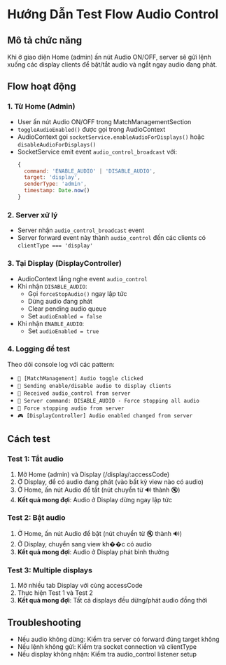 # Hướng Dẫn Test Flow Audio Control

## Mô tả chức năng
Khi ở giao diện Home (admin) ấn nút Audio ON/OFF, server sẽ gửi lệnh xuống các display clients để bật/tắt audio và ngắt ngay audio đang phát.

## Flow hoạt động

### 1. Từ Home (Admin)
- User ấn nút Audio ON/OFF trong MatchManagementSection
- `toggleAudioEnabled()` được gọi trong AudioContext
- AudioContext gọi `socketService.enableAudioForDisplays()` hoặc `disableAudioForDisplays()`
- SocketService emit event `audio_control_broadcast` với:
  ```javascript
  {
    command: 'ENABLE_AUDIO' | 'DISABLE_AUDIO',
    target: 'display',
    senderType: 'admin',
    timestamp: Date.now()
  }
  ```

### 2. Server xử lý
- Server nhận `audio_control_broadcast` event
- Server forward event này thành `audio_control` đến các clients có `clientType === 'display'`

### 3. Tại Display (DisplayController)
- AudioContext lắng nghe event `audio_control`
- Khi nhận `DISABLE_AUDIO`:
  - Gọi `forceStopAudio()` ngay lập tức
  - Dừng audio đang phát
  - Clear pending audio queue
  - Set `audioEnabled = false`
- Khi nhận `ENABLE_AUDIO`:
  - Set `audioEnabled = true`

### 4. Logging để test
Theo dõi console log với các pattern:
- `🎵 [MatchManagement] Audio toggle clicked`
- `📡 Sending enable/disable audio to display clients`
- `📡 Received audio_control from server`
- `📡 Server command: DISABLE_AUDIO - Force stopping all audio`
- `🚫 Force stopping audio from server`
- `🎮 [DisplayController] Audio enabled changed from server`

## Cách test

### Test 1: Tắt audio
1. Mở Home (admin) và Display (/display/:accessCode) 
2. Ở Display, để có audio đang phát (vào bất kỳ view nào có audio)
3. Ở Home, ấn nút Audio để tắt (nút chuyển từ 🔊 thành 🔇)
4. **Kết quả mong đợi**: Audio ở Display dừng ngay lập tức

### Test 2: Bật audio  
1. Ở Home, ấn nút Audio để bật (nút chuyển từ 🔇 thành 🔊)
2. Ở Display, chuyển sang view kh��c có audio
3. **Kết quả mong đợi**: Audio ở Display phát bình thường

### Test 3: Multiple displays
1. Mở nhiều tab Display với cùng accessCode
2. Thực hiện Test 1 và Test 2
3. **Kết quả mong đợi**: Tất cả displays đều dừng/phát audio đồng thời

## Troubleshooting
- Nếu audio không dừng: Kiểm tra server có forward đúng target không
- Nếu lệnh không gửi: Kiểm tra socket connection và clientType
- Nếu display không nhận: Kiểm tra audio_control listener setup
